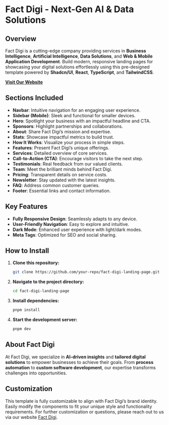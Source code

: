 # Fact Digi - Next-Gen AI & Data Solutions

## Overview

Fact Digi is a cutting-edge company providing services in **Business Intelligence**,
**Artificial Intelligence**, **Data Solutions**, and **Web & Mobile Application Development**.
Build modern, responsive landing pages for showcasing your digital solutions effortlessly
using this pre-designed template powered by **Shadcn/UI**, **React**, **TypeScript**, and **TailwindCSS**.

[**Visit Our Website**](http://factdigi.com)

## Sections Included

- **Navbar**: Intuitive navigation for an engaging user experience.
- **Sidebar (Mobile)**: Sleek and functional for smaller devices.
- **Hero**: Spotlight your business with an impactful headline and CTA.
- **Sponsors**: Highlight partnerships and collaborations.
- **About**: Share Fact Digi’s mission and expertise.
- **Stats**: Showcase impactful metrics to build trust.
- **How It Works**: Visualize your process in simple steps.
- **Features**: Present Fact Digi’s unique offerings.
- **Services**: Detailed overview of core services.
- **Call-to-Action (CTA)**: Encourage visitors to take the next step.
- **Testimonials**: Real feedback from our valued clients.
- **Team**: Meet the brilliant minds behind Fact Digi.
- **Pricing**: Transparent details on service costs.
- **Newsletter**: Stay updated with the latest insights.
- **FAQ**: Address common customer queries.
- **Footer**: Essential links and contact information.

## Key Features

- **Fully Responsive Design**: Seamlessly adapts to any device.
- **User-Friendly Navigation**: Easy to explore and intuitive.
- **Dark Mode**: Enhanced user experience with light/dark modes.
- **Meta Tags**: Optimized for SEO and social sharing.

## How to Install

1.  **Clone this repository:**

    ```bash
    git clone https://github.com/your-repo/fact-digi-landing-page.git
    ```

2.  **Navigate to the project directory:**

    ```bash
    cd fact-digi-landing-page
    ```

3.  **Install dependencies:**

    ```bash
    pnpm install
    ```

4.  **Start the development server:**
    ```bash
    pnpm dev
    ```

## About Fact Digi

At Fact Digi, we specialize in **AI-driven insights** and **tailored digital solutions**
to empower businesses to achieve their goals. From **process automation** to **custom software development**,
our expertise transforms challenges into opportunities.

## Customization

This template is fully customizable to align with Fact Digi’s brand identity.
Easily modify the components to fit your unique style and functionality requirements.
For further customization or questions, please reach out to us via our website [Fact Digi](http://factdigi.com).
